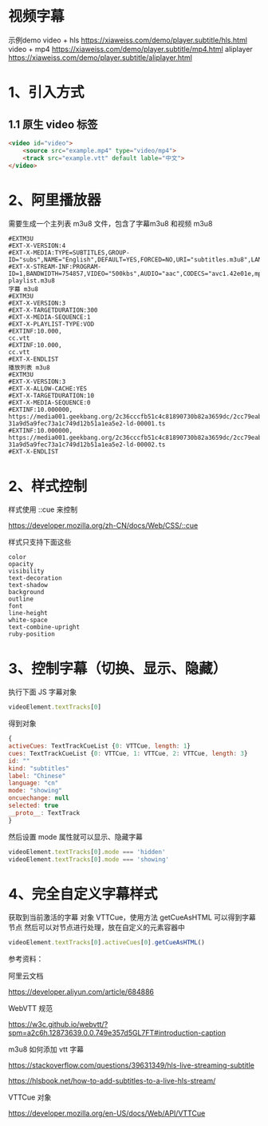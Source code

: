 # 视频字幕

示例demo
video + hls https://xiaweiss.com/demo/player.subtitle/hls.html
video + mp4  https://xiaweiss.com/demo/player.subtitle/mp4.html
aliplayer https://xiaweiss.com/demo/player.subtitle/aliplayer.html

# 1、引入方式
## 1.1  原生 video 标签

```html
<video id="video">
    <source src="example.mp4" type="video/mp4">
    <track src="example.vtt" default lable="中文">
</video>
```

# 2、阿里播放器

需要生成一个主列表 m3u8 文件，包含了字幕m3u8 和视频 m3u8

```m3u8
#EXTM3U
#EXT-X-VERSION:4
#EXT-X-MEDIA:TYPE=SUBTITLES,GROUP-ID="subs",NAME="English",DEFAULT=YES,FORCED=NO,URI="subtitles.m3u8",LANGUAGE="en"
#EXT-X-STREAM-INF:PROGRAM-ID=1,BANDWIDTH=754857,VIDEO="500kbs",AUDIO="aac",CODECS="avc1.42e01e,mp4a.40.2"
playlist.m3u8
字幕 m3u8
#EXTM3U
#EXT-X-VERSION:3
#EXT-X-TARGETDURATION:300
#EXT-X-MEDIA-SEQUENCE:1
#EXT-X-PLAYLIST-TYPE:VOD
#EXTINF:10.000,
cc.vtt
#EXTINF:10.000,
cc.vtt
#EXT-X-ENDLIST
播放列表 m3u8
#EXTM3U
#EXT-X-VERSION:3
#EXT-X-ALLOW-CACHE:YES
#EXT-X-TARGETDURATION:10
#EXT-X-MEDIA-SEQUENCE:0
#EXTINF:10.000000,
https://media001.geekbang.org/2c36cccfb51c4c81890730b82a3659dc/2cc79eaba8e14adbab8c1aa7dd855180-31a9d5a9fec73a1c749d12b51a1ea5e2-ld-00001.ts
#EXTINF:10.000000,
https://media001.geekbang.org/2c36cccfb51c4c81890730b82a3659dc/2cc79eaba8e14adbab8c1aa7dd855180-31a9d5a9fec73a1c749d12b51a1ea5e2-ld-00002.ts
#EXT-X-ENDLIST
```

# 2、样式控制

样式使用 ::cue 来控制

https://developer.mozilla.org/zh-CN/docs/Web/CSS/::cue

样式只支持下面这些

```
color
opacity
visibility
text-decoration
text-shadow
background
outline
font
line-height
white-space
text-combine-upright
ruby-position
```

# 3、控制字幕（切换、显示、隐藏）

执行下面 JS 字幕对象

```javascript
videoElement.textTracks[0]
```

得到对象

```javascript
{
activeCues: TextTrackCueList {0: VTTCue, length: 1}
cues: TextTrackCueList {0: VTTCue, 1: VTTCue, 2: VTTCue, length: 3}
id: ""
kind: "subtitles"
label: "Chinese"
language: "cn"
mode: "showing"
oncuechange: null
selected: true
__proto__: TextTrack
}
```

然后设置 mode 属性就可以显示、隐藏字幕

```javascript
videoElement.textTracks[0].mode === 'hidden'
videoElement.textTracks[0].mode === 'showing'
```

# 4、完全自定义字幕样式

获取到当前激活的字幕 对象 VTTCue，使用方法 getCueAsHTML 可以得到字幕节点
然后可以对节点进行处理，放在自定义的元素容器中

```javascript
videoElement.textTracks[0].activeCues[0].getCueAsHTML()
```

参考资料：

阿里云文档

https://developer.aliyun.com/article/684886

WebVTT 规范

https://w3c.github.io/webvtt/?spm=a2c6h.12873639.0.0.749e357d5GL7FT#introduction-caption

m3u8 如何添加 vtt 字幕

https://stackoverflow.com/questions/39631349/hls-live-streaming-subtitle

https://hlsbook.net/how-to-add-subtitles-to-a-live-hls-stream/

VTTCue 对象

https://developer.mozilla.org/en-US/docs/Web/API/VTTCue
